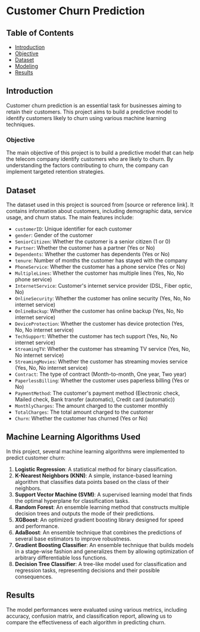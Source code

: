 # Customer Churn Prediction

## Table of Contents
- [Introduction](#introduction)
- [Objective](#objective)
- [Dataset](#dataset)
- [Modeling](#modeling)
- [Results](#results)

## Introduction
Customer churn prediction is an essential task for businesses aiming to retain their customers. This project aims to build a predictive model to identify customers likely to churn using various machine learning techniques. 

### Objective
The main objective of this project is to build a predictive model that can help the telecom company identify customers who are likely to churn. By understanding the factors contributing to churn, the company can implement targeted retention strategies.

## Dataset
The dataset used in this project is sourced from [source or reference link]. It contains information about customers, including demographic data, service usage, and churn status. The main features include:

- `customerID`: Unique identifier for each customer
- `gender`: Gender of the customer
- `SeniorCitizen`: Whether the customer is a senior citizen (1 or 0)
- `Partner`: Whether the customer has a partner (Yes or No)
- `Dependents`: Whether the customer has dependents (Yes or No)
- `tenure`: Number of months the customer has stayed with the company
- `PhoneService`: Whether the customer has a phone service (Yes or No)
- `MultipleLines`: Whether the customer has multiple lines (Yes, No, No phone service)
- `InternetService`: Customer's internet service provider (DSL, Fiber optic, No)
- `OnlineSecurity`: Whether the customer has online security (Yes, No, No internet service)
- `OnlineBackup`: Whether the customer has online backup (Yes, No, No internet service)
- `DeviceProtection`: Whether the customer has device protection (Yes, No, No internet service)
- `TechSupport`: Whether the customer has tech support (Yes, No, No internet service)
- `StreamingTV`: Whether the customer has streaming TV service (Yes, No, No internet service)
- `StreamingMovies`: Whether the customer has streaming movies service (Yes, No, No internet service)
- `Contract`: The type of contract (Month-to-month, One year, Two year)
- `PaperlessBilling`: Whether the customer uses paperless billing (Yes or No)
- `PaymentMethod`: The customer's payment method (Electronic check, Mailed check, Bank transfer (automatic), Credit card (automatic))
- `MonthlyCharges`: The amount charged to the customer monthly
- `TotalCharges`: The total amount charged to the customer
- `Churn`: Whether the customer has churned (Yes or No)

## Machine Learning Algorithms Used
In this project, several machine learning algorithms were implemented to predict customer churn:
1. **Logistic Regression**: A statistical method for binary classification.
2. **K-Nearest Neighbors (KNN)**: A simple, instance-based learning algorithm that classifies data points based on the class of their neighbors.
3. **Support Vector Machine (SVM)**: A supervised learning model that finds the optimal hyperplane for classification tasks.
4. **Random Forest**: An ensemble learning method that constructs multiple decision trees and outputs the mode of their predictions.
5. **XGBoost**: An optimized gradient boosting library designed for speed and performance.
6. **AdaBoost**: An ensemble technique that combines the predictions of several base estimators to improve robustness.
7. **Gradient Boosting Classifier**: An ensemble technique that builds models in a stage-wise fashion and generalizes them by allowing optimization of arbitrary differentiable loss functions.
8. **Decision Tree Classifier**: A tree-like model used for classification and regression tasks, representing decisions and their possible consequences.

## Results
The model performances were evaluated using various metrics, including accuracy, confusion matrix, and classification report, allowing us to compare the effectiveness of each algorithm in predicting churn.
